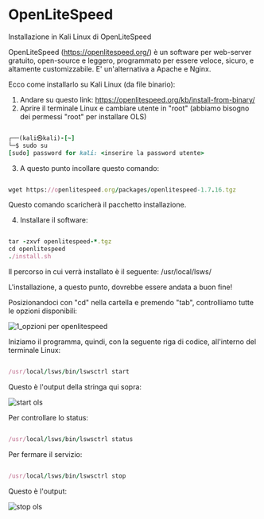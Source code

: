 # OpenLiteSpeed
Installazione in Kali Linux di OpenLiteSpeed

OpenLiteSpeed (https://openlitespeed.org/) è un software per web-server gratuito, open-source e leggero, programmato per essere veloce, sicuro, e altamente customizzabile. E' un'alternativa a Apache e Nginx.

Ecco come installarlo su Kali Linux (da file binario):

1. Andare su questo link: https://openlitespeed.org/kb/install-from-binary/
2. Aprire il terminale Linux e cambiare utente in "root" (abbiamo bisogno dei permessi "root" per installare OLS)

```ruby

┌──(kali㉿kali)-[~]
└─$ sudo su 
[sudo] password for kali: <inserire la password utente>

```

3. A questo punto incollare questo comando:

```ruby

wget https://openlitespeed.org/packages/openlitespeed-1.7.16.tgz

```

Questo comando scaricherà il pacchetto installazione.

4. Installare il software:

```ruby

tar -zxvf openlitespeed-*.tgz
cd openlitespeed
./install.sh

```

Il percorso in cui verrà installato è il seguente: /usr/local/lsws/

L'installazione, a questo punto, dovrebbe essere andata a buon fine!

Posizionandoci con "cd" nella cartella e premendo "tab", controlliamo tutte le opzioni disponibili:

![1_opzioni per openlitespeed](https://github.com/ginasav/OpenLiteSpeed/assets/169439971/81001ace-5dbd-4f2c-bc29-4f0df4c5f2a0)

Iniziamo il programma, quindi, con la seguente riga di codice, all'interno del terminale Linux:

```ruby

/usr/local/lsws/bin/lswsctrl start

```

Questo è l'output della stringa qui sopra:

![start ols](https://github.com/ginasav/OpenLiteSpeed/assets/169439971/c527bdc2-6f66-4807-8627-3f3e7a07a5bd)

Per controllare lo status:

```ruby

/usr/local/lsws/bin/lswsctrl status

```

Per fermare il servizio:

```ruby

/usr/local/lsws/bin/lswsctrl stop

```

Questo è l'output:

![stop ols](https://github.com/ginasav/OpenLiteSpeed/assets/169439971/74ed1ff5-26ec-4acc-822a-f3f563cda445)
